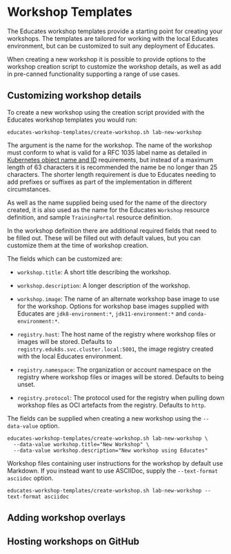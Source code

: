 Workshop Templates
==================

The Educates workshop templates provide a starting point for creating your workshops. The templates are tailored for working with the local Educates environment, but can be customized to suit any deployment of Educates.

When creating a new workshop it is possible to provide options to the workshop creation script to customize the workshop details, as well as add in pre-canned functionality supporting a range of use cases.

Customizing workshop details
----------------------------

To create a new workshop using the creation script provided with the Educates workshop templates you would run:

```
educates-workshop-templates/create-workshop.sh lab-new-workshop
```

The argument is the name for the workshop. The name of the workshop must conform to what is valid for a RFC 1035 label name as detailed in [Kubernetes object name and ID](https://kubernetes.io/docs/concepts/overview/working-with-objects/names/) requirements, but instead of a maximum length of 63 characters it is recommended the name be no longer than 25 characters. The shorter length requirement is due to Educates needing to add prefixes or suffixes as part of the implementation in different circumstances.

As well as the name supplied being used for the name of the directory created, it is also used as the name for the Educates `Workshop` resource definition, and sample `TrainingPortal` resource definition.

In the workshop definition there are additional required fields that need to be filled out. These will be filled out with default values, but you can customize them at the time of workshop creation.

The fields which can be customized are:

* `workshop.title`: A short title describing the workshop.
* `workshop.description`: A longer description of the workshop.
* `workshop.image`: The name of an alternate workshop base image to use for the workshop. Options for workshop base images supplied with Educates are `jdk8-environment:*`, `jdk11-environment:*` and `conda-environment:*`.

* `registry.host`: The host name of the registry where workshop files or images will be stored. Defaults to `registry.eduk8s.svc.cluster.local:5001`, the image registry created with the local Educates environment.
* `registry.namespace`: The organization or account namespace on the registry where workshop files or images will be stored. Defaults to being unset.
* `registry.protocol`: The protocol used for the registry when pulling down workshop files as OCI artefacts from the registry. Defaults to `http`.

The fields can be supplied when creating a new workshop using the `--data-value` option.

```
educates-workshop-templates/create-workshop.sh lab-new-workshop \
  --data-value workshop.title="New Workshop" \
  --data-value workshop.description="New workshop using Educates"
```

Workshop files containing user instructions for the workshop by default use Markdown. If you instead want to use ASCIIDoc, supply the `--text-format asciidoc` option.

```
educates-workshop-templates/create-workshop.sh lab-new-workshop --text-format asciidoc
```

Adding workshop overlays
------------------------

Hosting workshops on GitHub
---------------------------

